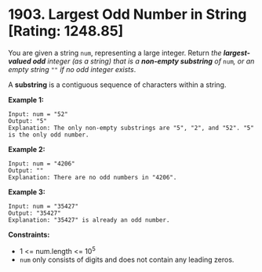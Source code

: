 # 1903. Largest Odd Number in String [Rating: 1248.85]

You are given a string `num`, representing a large integer. Return *the **largest-valued odd** integer (as a string) that is a **non-empty substring** of* `num`*, or an empty string* `""` *if no odd integer exists*.

A **substring** is a contiguous sequence of characters within a string.

 

**Example 1:**

```
Input: num = "52"
Output: "5"
Explanation: The only non-empty substrings are "5", "2", and "52". "5" is the only odd number.
```

**Example 2:**

```
Input: num = "4206"
Output: ""
Explanation: There are no odd numbers in "4206".
```

**Example 3:**

```
Input: num = "35427"
Output: "35427"
Explanation: "35427" is already an odd number.
```

 

**Constraints:**

- 1 <= num.length <= 10<sup>5</sup>
- `num` only consists of digits and does not contain any leading zeros.